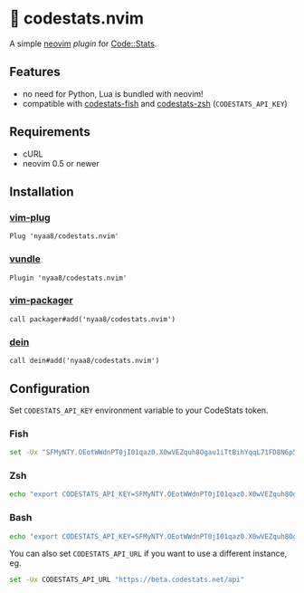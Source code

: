 🥬 codestats.nvim
=================

A simple [neovim](https://neovim.io) *plugin* for [Code::Stats](https://codestats.net).

## Features

- no need for Python, Lua is bundled with neovim!
- compatible with [codestats-fish](https://github.com/nyaa8/codestats-fish) and [codestats-zsh](https://gitlab.com/code-stats/code-stats-zsh) (`CODESTATS_API_KEY`)

## Requirements

- cURL
- neovim 0.5 or newer

## Installation

### [vim-plug](https://github.com/junegunn/vim-plug)

```viml
Plug 'nyaa8/codestats.nvim'
```

### [vundle](https://github.com/VundleVim/Vundle.vim)

```viml
Plugin 'nyaa8/codestats.nvim'
```

### [vim-packager](https://github.com/kristijanhusak/vim-packager)

```viml
call packager#add('nyaa8/codestats.nvim')
```

### [dein](https://github.com/Shougo/dein.vim)

```viml
call dein#add('nyaa8/codestats.nvim')
```

## Configuration
Set `CODESTATS_API_KEY` environment variable to your CodeStats token.

### Fish

```sh
set -Ux "SFMyNTY.OEotWWdnPT0jI01qaz0.X0wVEZquh8Ogau1iTtBihYqqL71FD8N6p5ChQiIpaxQ"
```

### Zsh

```sh
echo "export CODESTATS_API_KEY=SFMyNTY.OEotWWdnPT0jI01qaz0.X0wVEZquh8Ogau1iTtBihYqqL71FD8N6p5ChQiIpaxQ" >> ~/.zshenv
```

### Bash

```sh
echo "export CODESTATS_API_KEY=SFMyNTY.OEotWWdnPT0jI01qaz0.X0wVEZquh8Ogau1iTtBihYqqL71FD8N6p5ChQiIpaxQ" >> ~/.bash_profile
```

You can also set `CODESTATS_API_URL` if you want to use a different instance, eg.
```sh
set -Ux CODESTATS_API_URL "https://beta.codestats.net/api"
```
